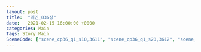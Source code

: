 ```yaml
---
layout: post
title:  "메인_036장"
date:   2021-02-15 16:00:00 +0000
categories: Main
Tags: Story Main
SceneCode: ["scene_cp36_q1_s10,3611", "scene_cp36_q1_s20,3612", "scene_cp36_q2_s10,3621", "scene_cp36_q2_s20,3622", "scene_cp36_q3_s10,3631", "scene_cp36_q3_s20,3632", "scene_cp36_q4_s10,3641", "scene_cp36_q4_s20,3642", "scene_cp36_q4_s30,3643"]
---
```

